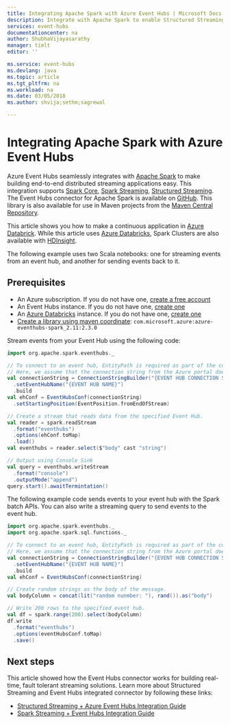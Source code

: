 ```yaml
---
title: Integrating Apache Spark with Azure Event Hubs | Microsoft Docs
description: Integrate with Apache Spark to enable Structured Streaming with Event Hubs
services: event-hubs
documentationcenter: na
author: ShubhaVijayasarathy
manager: timlt
editor: ''

ms.service: event-hubs
ms.devlang: java
ms.topic: article
ms.tgt_pltfrm: na
ms.workload: na
ms.date: 03/05/2018
ms.author: shvija;sethm;sagrewal

---
```


# Integrating Apache Spark with Azure Event Hubs

Azure Event Hubs seamlessly integrates with [Apache Spark](https://spark.apache.org/) to make building end-to-end distributed streaming applications easy. This integration supports [Spark Core](http://spark.apache.org/docs/latest/rdd-programming-guide.html), [Spark Streaming](http://spark.apache.org/docs/latest/streaming-programming-guide.html), [Structured Streaming](https://spark.apache.org/docs/latest/structured-streaming-programming-guide.html). The Event Hubs connector for Apache Spark is available on [GitHub](https://github.com/Azure/azure-event-hubs-spark). This library is also available for use in Maven projects from the [Maven Central Repository](http://search.maven.org/#artifactdetails%7Ccom.microsoft.azure%7Cazure-eventhubs-spark_2.11%7C2.1.6%7C).

This article shows you how to make a continuous application in [Azure Databrick](https://azure.microsoft.com/services/databricks/). While this article uses [Azure Databricks](https://azure.microsoft.com/services/databricks/), Spark Clusters are also available with [HDInsight](../hdinsight/spark/apache-spark-overview.md).

The following example uses two Scala notebooks: one for streaming events from an event hub, and another for sending events back to it.

## Prerequisites

* An Azure subscription. If you do not have one, [create a free account](https://azure.microsoft.com/free/?ref=microsoft.com&utm_source=microsoft.com&utm_medium=docs&utm_campaign=visualstudio)
* An Event Hubs instance. If you do not have one, [create one](event-hubs-create.md)
* An [Azure Databricks](https://azure.microsoft.com/services/databricks/) instance. If you do not have one, [create one](../azure-databricks/quickstart-create-databricks-workspace-portal.md)
* [Create a library using maven coordinate](https://docs.databricks.com/user-guide/libraries.html#upload-a-maven-package-or-spark-package): `com.microsoft.azure:azure‐eventhubs‐spark_2.11:2.3.0`

Stream events from your Event Hub using the following code:

```scala
import org.apache.spark.eventhubs._

// To connect to an event hub, EntityPath is required as part of the connection string.
// Here, we assume that the connection string from the Azure portal does not have the EntityPath part.
val connectionString = ConnectionStringBuilder("{EVENT HUB CONNECTION STRING FROM AZURE PORTAL}")
  .setEventHubName("{EVENT HUB NAME}")
  .build 
val ehConf = EventHubsConf(connectionString)
  .setStartingPosition(EventPosition.fromEndOfStream)

// Create a stream that reads data from the specified Event Hub.
val reader = spark.readStream
  .format("eventhubs")
  .options(ehConf.toMap)
  .load()
val eventhubs = reader.select($"body" cast "string")

// Output using Console Sink
val query = eventhubs.writeStream
  .format("console")
  .outputMode("append")
query.start().awaitTermintation()
```
The following example code sends events to your event hub with the Spark batch APIs. You can also write a streaming query to send events to the event hub.

```scala
import org.apache.spark.eventhubs._
import org.apache.spark.sql.functions._

// To connect to an event hub, EntityPath is required as part of the connection string.
// Here, we assume that the connection string from the Azure portal does not have the EntityPath part.
val connectionString = ConnectionStringBuilder("{EVENT HUB CONNECTION STRING FROM AZURE PORTAL}")
  .setEventHubName("{EVENT HUB NAME}")
  .build
val ehConf = EventHubsConf(connectionString)

// Create random strings as the body of the message.
val bodyColumn = concat(lit("random nunmber: "), rand()).as("body")

// Write 200 rows to the specified event hub.
val df = spark.range(200).select(bodyColumn)
df.write
  .format("eventhubs")
  .options(eventHubsConf.toMap)
  .save() 
```

## Next steps

This article showed how the Event Hubs connector works for building real-time, fault tolerant streaming solutions. Learn more about Structured Streaming and Event Hubs integrated connector by following these links:

* [Structured Streaming + Azure Event Hubs Integration Guide](https://github.com/Azure/azure-event-hubs-spark/blob/master/docs/structured-streaming-eventhubs-integration.md)
* [Spark Streaming + Event Hubs Integration Guide](https://github.com/Azure/azure-event-hubs-spark/blob/master/docs/spark-streaming-eventhubs-integration.md)
